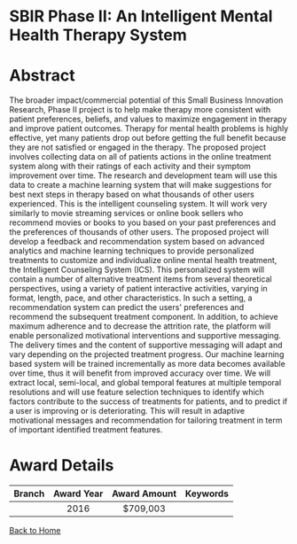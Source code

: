 
SBIR Phase II: An Intelligent Mental Health Therapy System
==========================================================

# Abstract


The broader impact/commercial potential of this Small Business Innovation Research, Phase II project is to help make therapy more consistent with patient preferences, beliefs, and values to maximize engagement in therapy and improve patient outcomes. Therapy for mental health problems is highly effective, yet many patients drop out before getting the full benefit because they are not satisfied or engaged in the therapy. The proposed project involves collecting data on all of patients actions in the online treatment system along with their ratings of each activity and their symptom improvement over time. The research and development team will use this data to create a machine learning system that will make suggestions for best next steps in therapy based on what thousands of other users experienced. This is the intelligent counseling system. It will work very similarly to movie streaming services or online book sellers who recommend movies or books to you based on your past preferences and the preferences of thousands of other users. The proposed project will develop a feedback and recommendation system based on advanced analytics and machine learning techniques to provide personalized treatments to customize and individualize online mental health treatment, the Intelligent Counseling System (ICS). This personalized system will contain a number of alternative treatment items from several theoretical perspectives, using a variety of patient interactive activities, varying in format, length, pace, and other characteristics. In such a setting, a recommendation system can predict the users' preferences and recommend the subsequent treatment component. In addition, to achieve maximum adherence and to decrease the attrition rate, the platform will enable personalized motivational interventions and supportive messaging. The delivery times and the content of supportive messaging will adapt and vary depending on the projected treatment progress. Our machine learning based system will be trained incrementally as more data becomes available over time, thus it will benefit from improved accuracy over time. We will extract local, semi-local, and global temporal features at multiple temporal resolutions and will use feature selection techniques to identify which factors contribute to the success of treatments for patients, and to predict if a user is improving or is deteriorating. This will result in adaptive motivational messages and recommendation for tailoring treatment in term of important identified treatment features.  

# Award Details

|Branch|Award Year|Award Amount|Keywords|
| :---: | :---: | :---: | :---: |
||2016|$709,003||
  
  


[Back to Home](https://github.com/chrischow/dod_sbir_awards/Reports/JT/#262)